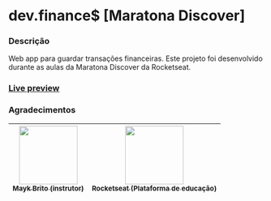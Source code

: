 # dev.finance$ [Maratona Discover]
### Descrição
Web app para guardar transações financeiras. Este projeto foi desenvolvido durante as aulas da Maratona Discover da Rocketseat.

### <a href="https://patrickrios.github.io/dev-finances-maratona-discover/">Live preview</a>

### Agradecimentos
[<img src="https://avatars.githubusercontent.com/u/6643122?s=460&u=1e9e1f04b76fb5374e6a041f5e41dce83f3b5d92&v=4" width=115 > <br> <sub> Mayk Brito (instrutor) </sub>](https://github.com/maykbrito) | [<img src="https://avatars.githubusercontent.com/u/28929274?s=200&v=4" width=115 > <br> <sub> Rocketseat (Plataforma de educação) </sub>](https://github.com/Rocketseat) |
| :---: | :---: |

